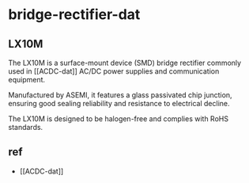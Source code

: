 
# bridge-rectifier-dat

## LX10M

​The LX10M is a surface-mount device (SMD) bridge rectifier commonly used in [[ACDC-dat]] AC/DC power supplies and communication equipment. 

Manufactured by ASEMI, it features a glass passivated chip junction, ensuring good sealing reliability and resistance to electrical decline. 

The LX10M is designed to be halogen-free and complies with RoHS standards. 


## ref 

- [[ACDC-dat]]